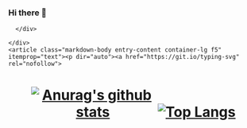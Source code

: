 ### Hi there 👋
<div class="Box-body p-4">
    <div class="d-flex flex-justify-between">
      <div class="text-mono text-small mb-3">
      
      </div>

    </div>
    <article class="markdown-body entry-content container-lg f5" itemprop="text"><p dir="auto"><a href="https://git.io/typing-svg" rel="nofollow">


<div align="center" dir="auto"> <h1>
<p dir="auto"><a target="_blank" rel="noopener noreferrer nofollow" href="https://camo.githubusercontent.com/d7e5cd40c289334f5a75876fde3e4a32be5f3b14d9d589b8fcd5a88d869d061c/68747470733a2f2f6769746875622d726561646d652d73746174732e76657263656c2e6170702f6170693f757365726e616d653d7365756e676c616e672673686f775f69636f6e733d74727565267468656d653d767565"><img src="https://camo.githubusercontent.com/d7e5cd40c289334f5a75876fde3e4a32be5f3b14d9d589b8fcd5a88d869d061c/68747470733a2f2f6769746875622d726561646d652d73746174732e76657263656c2e6170702f6170693f757365726e616d653d7365756e676c616e672673686f775f69636f6e733d74727565267468656d653d767565" alt="Anurag's github stats" data-canonical-src="https://github-readme-stats.vercel.app/api?username=seunglang&amp;show_icons=true&amp;theme=vue" style="max-width: 49.2%;"></a>
<a href="https://github.com/metleeha"><img src="https://camo.githubusercontent.com/5a3ccedcf2d527ada110e4e0e8f29fab3473f2b288ea1836154749e197ebf643/68747470733a2f2f6769746875622d726561646d652d73746174732e76657263656c2e6170702f6170692f746f702d6c616e67732f3f757365726e616d653d7365756e676c616e67266c61796f75743d636f6d70616374267468656d653d767565" alt="Top Langs" data-canonical-src="https://github-readme-stats.vercel.app/api/top-langs/?username=seunglang&amp;layout=compact&amp;theme=vue" style="max-width: 49.2%;"></a></p>
</h1></div>


</article>
  </div>
<!--
**8argoN/8argoN** is a ✨ _special_ ✨ repository because its `README.md` (this file) appears on your GitHub profile.

Here are some ideas to get you started:

- 🔭 I’m currently working on ...
- 🌱 I’m currently learning ...
- 👯 I’m looking to collaborate on ...
- 🤔 I’m looking for help with ...
- 💬 Ask me about ...
- 📫 How to reach me: ...
- 😄 Pronouns: ...
- ⚡ Fun fact: ...
-->
